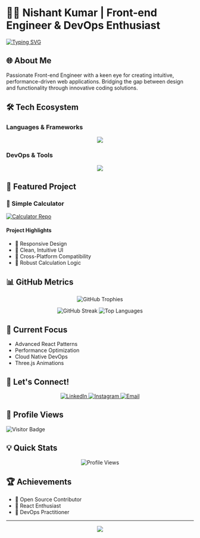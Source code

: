 # 👨‍💻 Nishant Kumar | Front-end Engineer & DevOps Enthusiast

[![Typing SVG](https://readme-typing-svg.demolab.com?font=Fira+Code&weight=600&size=22&duration=4000&pause=800&color=2196F3&width=600&lines=Crafting+Elegant+Web+Experiences;Transforming+Ideas+into+Digital+Solutions;JavaScript+%7C+React+%7C+DevOps+Innovator)](https://git.io/typing-svg)

## 🌐 About Me
Passionate Front-end Engineer with a keen eye for creating intuitive, performance-driven web applications. Bridging the gap between design and functionality through innovative coding solutions.

## 🛠️ Tech Ecosystem

### Languages & Frameworks
<p align="center">
  <img src="https://skillicons.dev/icons?i=html,css,js,react,java,python,c,threejs" />
</p>

### DevOps & Tools
<p align="center">
  <img src="https://skillicons.dev/icons?i=git,github,docker,linux,vscode,figma" />
</p>

## 🚀 Featured Project

### 🧮 Simple Calculator
[![Calculator Repo](https://github-readme-stats.vercel.app/api/pin/?username=DevNishantHub&repo=Simple-Calculator&theme=radical)](https://github.com/DevNishantHub/Simple-Calculator)

#### Project Highlights
- 🔢 Responsive Design
- 🎨 Clean, Intuitive UI
- 📱 Cross-Platform Compatibility
- 🧪 Robust Calculation Logic

## 📊 GitHub Metrics

<p align="center">
  <img src="https://github-profile-trophy.vercel.app/?username=DevNishantHub&theme=radical&column=4&margin-w=15&margin-h=15" alt="GitHub Trophies" />
</p>

<p align="center">
  <img src="https://github-readme-streak-stats.herokuapp.com/?user=DevNishantHub&theme=radical" alt="GitHub Streak" />
  <img src="https://github-readme-stats.vercel.app/api/top-langs/?username=DevNishantHub&layout=compact&theme=radical" alt="Top Languages" />
</p>

## 🌱 Current Focus
- Advanced React Patterns
- Performance Optimization
- Cloud Native DevOps
- Three.js Animations

## 🔗 Let's Connect!

<p align="center">
  <a href="https://www.linkedin.com/in/nishant-kumar-b8aa6b313">
    <img alt="LinkedIn" src="https://img.shields.io/badge/LinkedIn-0077B5?style=for-the-badge&logo=linkedin&logoColor=white"/>
  </a>
  <a href="https://instagram.com/Nishant.dbg">
    <img alt="Instagram" src="https://img.shields.io/badge/Instagram-E4405F?style=for-the-badge&logo=instagram&logoColor=white"/>
  </a>
  <a href="mailto:your.email@example.com">
    <img alt="Email" src="https://img.shields.io/badge/Email-D14836?style=for-the-badge&logo=gmail&logoColor=white"/>
  </a>
</p>

## 👀 Profile Views
![Visitor Badge](https://visitor-badge.laobi.icu/badge?page_id=DevNishantHub)

## 💡 Quick Stats
<p align="center">
  <img src="https://komarev.com/ghpvc/?username=DevNishantHub&color=blueviolet&style=flat-square" alt="Profile Views" />
</p>

## 🏆 Achievements
- 🥇 Open Source Contributor
- 🌟 React Enthusiast
- 🚀 DevOps Practitioner

---

<p align="center">
  <img src="https://capsule-render.vercel.app/api?type=waving&color=gradient&height=80&section=footer"/>
</p>
